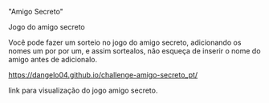 "Amigo Secreto"

Jogo do amigo secreto

Você pode fazer um sorteio no jogo do amigo secreto, adicionando os nomes um por por um, e assim sortealos, não esqueça de inserir o nome do amigo antes de adicionalo.

https://dangelo04.github.io/challenge-amigo-secreto_pt/

link para visualização do jogo amigo secreto.


 
